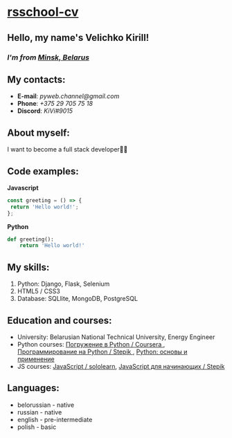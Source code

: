 # [rsschool-cv](https://pywebchannel.github.io/rsschool-cv/cv)
## Hello, my name's Velichko Kirill!
### _I'm from [Minsk, Belarus](https://www.google.com/maps/place/%D0%9C%D0%B8%D0%BD%D1%81%D0%BA/@53.88464,27.5933684,11z)_

## My contacts:
* **E-mail**: _pyweb.channel@gmail.com_
* **Phone**: _+375 29 705 75 18_
* **Discord**: _KiVi#9015_

## About myself:
I want to become a full stack developer👨‍💻

## Code examples:
**Javascript**
```javascript
const greeting = () => {
 return 'Hello world!';
};
```
**Python**
```python
def greeting():
    return 'Hello world!'
```

## My skills:
1. Python: Django, Flask, Selenium
2. HTML5 / CSS3
3. Database: SQLlite, MongoDB, PostgreSQL

## Education and courses:
* University: Belarusian National Technical University, Energy Engineer
* Python courses: [Погружение в Python / Сoursera ](https://www.coursera.org/account/accomplishments/verify/SG585A5WUCW8), [Программирование на Python / Stepik ](https://stepik.org/certificate/fa6f23ca19109bf55052a63d34f0626a570fd1de.pdf), [Python: основы и применение](https://stepik.org/cert/136110)
* JS courses: [JavaScript / sololearn](https://www.sololearn.com/Certificate/CT-8MAUO5FB/pdf), [JavaScript для начинающих / Stepik](https://stepik.org/cert/336476)

## Languages:
* belorussian - native
* russian - native
* english - pre-intermediate
* polish - basic
